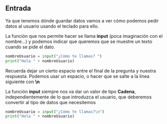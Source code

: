 ## Entrada

Ya que tenemos dónde guardar datos vamos a ver cómo podemos pedir datos al usuario usando el teclado para ello.

La función que nos permite hacer se llama **input** (poca imaginación con el nombre...) y podemos indicar que queremos que se muestre un texto cuando se pide el dato.

```python
nombreUsuario = input("¿Cómo te llamas? ")
print("Hola " + nombreUsuario)
```

Recuerda dejar un cierto espacio entre el final de la pregunta y nuestra respuesta. Podemos usar un espacio, o hacer que se salte a la línea siguiente con **\n**


La función **input** siempre nos va dar un valor de tipo **Cadena**, independientemente de lo que introduzca el usuario, que deberemos convertir al tipo de datos que necesitemos


```python
nombreUsuario = input("¿Cómo te llamas?\n")
print("Hola " + nombreUsuario)
```


